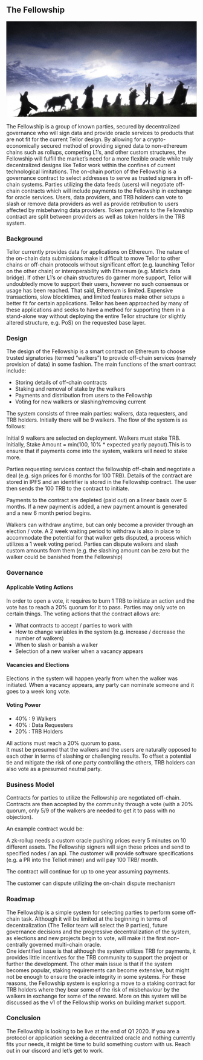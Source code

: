 ## The Fellowship

<img src="./public/fellowship.png">

The Fellowship is a group of known parties, secured by decentralized governance who will sign data and provide oracle services to products that are not fit for the current Tellor design.  By allowing for a crypto-economically secured method of providing signed data to non-ethereum chains such as rollups, competing L1’s, and other custom structures, the Fellowship will fulfill the market’s need for a more flexible oracle while truly decentralized designs like Tellor work within the confines of current technological limitations. 
The on-chain portion of the Fellowship is a governance contract to select addresses to serve as trusted signers in off-chain systems.  Parties utilizing the data feeds (users) will negotiate off-chain contracts which will include payments to the Fellowship in exchange for oracle services.  Users, data providers, and TRB holders can vote to slash or remove data providers as well as provide retribution to users affected by misbehaving data providers.  Token payments to the Fellowship contract are split between providers as well as token holders in the TRB system. 

### Background

Tellor currently provides data for applications on Ethereum.  The nature of the on-chain data submissions make it difficult to move Tellor to other chains or off-chain protocols without significant effort (e.g. launching Tellor on the other chain) or interoperability with Ethereum (e.g. Matic’s data bridge).  If other L1’s or chain structures do garner more support, Tellor will undoubtedly move to support their users, however no such consensus or usage has been reached.  That said, Ethereum is limited.  Expensive transactions, slow blocktimes, and limited features make other setups a better fit for certain applications.  Tellor has been approached by many of these applications and seeks to have a method for supporting them in a stand-alone way without deploying the entire Tellor structure (or slightly altered structure, e.g. PoS) on the requested base layer. 

### Design

The design of the Fellowship is a smart contract on Ethereum to choose trusted signatories (termed “walkers”) to provide off-chain services (namely provision of data) in some fashion.  The main functions of the smart contract include: 

* Storing details of off-chain contracts
* Staking and removal of stake by the walkers
* Payments and distribution from users to the Fellowship
* Voting for new walkers or slashing/removing current

The system consists of three main parties: walkers, data requesters, and TRB holders. Initially there will be 9 walkers.  The flow of the system is as follows:

Initial 9 walkers are selected on deployment.  Walkers must stake TRB.  Initially, Stake Amount = min(100, 10% * expected yearly payout).This is to ensure that if payments come into the system, walkers will need to stake more.  

Parties requesting services contact the fellowship off-chain and negotiate a deal (e.g. sign prices for 6 months for 100 TRB).  Details of the contract are stored in IPFS and an identifier is stored in the Fellowship contract. The user then sends the 100 TRB to the contract to initiate.  

Payments to the contract are depleted (paid out) on a linear basis over 6 months.  If a new payment is added, a new payment amount is generated and a new 6 month period begins.

Walkers can withdraw anytime, but can only become a provider through an election / vote.  A 2 week waiting period to withdraw is also in place to accommodate the potential for that walker gets disputed, a process which utilizes a 1 week voting period.
Parties can dispute walkers and slash custom amounts from them (e.g. the slashing amount can be zero but the walker could be banished from the Fellowship)

### Governance


#### Applicable Voting Actions

In order to open a vote, it requires to burn 1 TRB to initiate an action and the vote has to reach a 20% quorum for it to pass. Parties may only vote on certain things. The voting actions that the contract allows are:

* What contracts to accept / parties to work with
* How to change variables in the system (e.g. increase / decrease the number of walkers)
* When to slash or banish a walker
* Selection of a new walker when a vacancy appears

#### Vacancies and Elections

Elections in the system will happen yearly from when the walker was initiated.  When a vacancy appears, any party can nominate someone and it goes to a week long vote.

#### Voting Power

* 40% : 9 Walkers
* 40% : Data Requesters
* 20% : TRB Holders

All actions must reach a 20% quorum to pass.  
 It must be presumed that the walkers and the users are naturally opposed to each other in terms of slashing or challenging results.  To offset a potential tie and mitigate the risk of one party  controlling the others, TRB holders can also vote as a presumed neutral party. 

### Business Model

Contracts for parties to utilize the Fellowship are negotiated off-chain.  Contracts are then accepted by the community through a vote (with a 20% quorum, only 5/9 of the walkers are needed to get it to pass with no objection).  

An example contract would be:

A zk-rollup needs a custom oracle pushing prices every 5 minutes on 10 different assets.  The Fellowship signers will sign these prices and send to specified nodes / an api.  The customer will provide software specifications (e.g. a PR into the Telliot miner) and will pay 100 TRB/ month. 

The contract will continue for up to one year assuming payments. 

The customer can dispute utilizing the on-chain dispute mechanism

### Roadmap

The Fellowship is a simple system for selecting parties to perform some off-chain task.  Although it will be limited at the beginning in terms of decentralization (The Tellor team will select the 9 parties), future governance decisions and the progressive decentralization of the system, as elections and new projects begin to vote, will make it the first non-centrally governed multi-chain oracle.  
One identified issue is that although the system utilizes TRB for payments, it provides little incentives for the TRB community to support the project or further the development.  The other main issue is that if the system becomes popular, staking requirements can become extensive, but might not be enough to ensure the oracle integrity in some systems.  For these reasons, the Fellowship system is exploring a move to a staking contract for TRB holders where they bear some of the risk of misbehaviour by the walkers in exchange for some of the reward.  More on this system will be discussed as the v1 of the Fellowship works on building market support. 

### Conclusion
The Fellowship is looking to be live at the end of Q1 2020.  If you are a protocol or application seeking a decentralized oracle and nothing currently fits your needs, it might be time to build something custom with us. Reach out in our discord and let’s get to work. 


